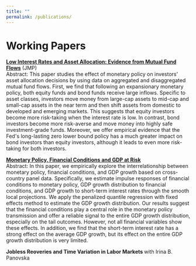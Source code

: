 ```yaml
---
title: ""
permalink: /publications/
---
```

# Working Papers
<b>[Low Interest Rates and Asset Allocation: Evidence from Mutual Fund Flows](http://lichengzh.github.io/files/low.pdf)</b> (JMP)<br> 
Abstract: This paper studies the effect of monetary policy on investors' asset allocation decisions by using data on aggregated and disaggregated mutual fund flows. First, we find that following an expansionary monetary policy, both equity funds and bond funds receive large inflows.
Specific to asset classes, investors move money from large-cap assets to mid-cap and small-cap assets in the near term and then shift assets from domestic to developed and emerging markets. This suggests that equity investors become more risk-taking when the interest rate is low. In contrast, bond investors become more risk-averse and move money into highly safe investment-grade funds. Moreover, we offer empirical evidence that the Fed's long-lasting zero lower bound policy has a much greater impact on bond investors than equity investors, although it leads to even more risk-taking for both investors. <br>

<b>[Monetary Policy, Financial Conditions and GDP at Risk](http://lichengzh.github.io/files/fci.pdf)</b> <br> 
Abstract: In this paper, we empirically explore the interrelationship between monetary policy, financial conditions, and GDP growth based on cross-country panel data. Specifically, we estimate impulse responses of financial conditions to monetary policy, GDP growth distribution to financial conditions, and GDP growth to short-term interest rates through the smooth local projections. We apply the penalized quantile regression with fixed effects method to estimate the GDP growth distribution. Our results suggest that the financial conditions play a central role in the monetary policy transmission and offer a reliable signal to the entire GDP growth distribution, especially on the tail outcomes. However, not all financial variables show these effects.
In addition, we find that the short-term interest rate has a strong effect on the average GDP growth, but its effect on the entire GDP growth distribution is very limited. <br>

<b>Jobless Reoveries and Time Variation in Labor Markets </b> with Irina B. Panovska<br> 








